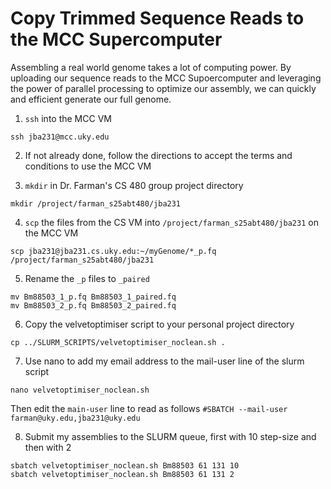 # Copy Trimmed Sequence Reads to the MCC Supercomputer

Assembling a real world genome takes a lot of computing power. By uploading our sequence reads to the MCC Supoercomputer and leveraging the power of parallel processing to optimize our assembly, we can quickly and efficient generate our full genome.

1. `ssh` into the MCC VM

```ssh jba231@mcc.uky.edu```

2. If not already done, follow the directions to accept the terms and conditions to use the MCC VM

3. `mkdir` in Dr. Farman's CS 480 group project directory

```mkdir /project/farman_s25abt480/jba231```

4. `scp` the files from the CS VM into `/project/farman_s25abt480/jba231` on the MCC VM

```scp jba231@jba231.cs.uky.edu:~/myGenome/*_p.fq /project/farman_s25abt480/jba231```

5. Rename the `_p` files to `_paired`

```
mv Bm88503_1_p.fq Bm88503_1_paired.fq
mv Bm88503_2_p.fq Bm88503_2_paired.fq
```

6. Copy the velvetoptimiser script to your personal project directory

```cp ../SLURM_SCRIPTS/velvetoptimiser_noclean.sh .```

7. Use nano to add my email address to the mail-user line of the slurm script

```nano velvetoptimiser_noclean.sh```

Then edit the `main-user` line to read as follows `#SBATCH --mail-user farman@uky.edu,jba231@uky.edu`

8. Submit my assemblies to the SLURM queue, first with 10 step-size and then with 2

```
sbatch velvetoptimiser_noclean.sh Bm88503 61 131 10
sbatch velvetoptimiser_noclean.sh Bm88503 61 131 2
```
